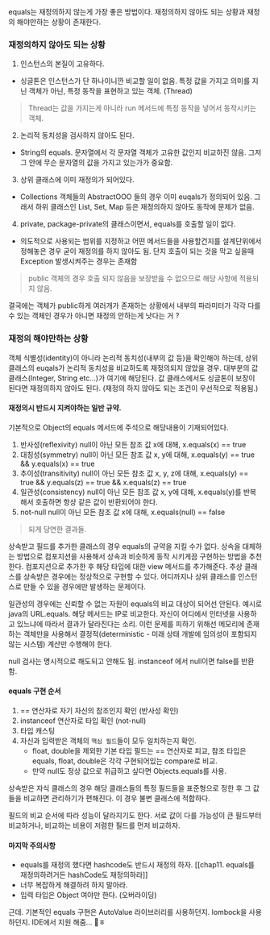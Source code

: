 equals는 재정의하지 않는게 가장 좋은 방법이다.
재정의하지 않아도 되는 상황과 재정의 해야만하는 상황이 존재한다.

### 재정의하지 않아도 되는 상황
1. 인스턴스의 본질이 고유하다.
- 싱글톤은 인스턴스가 단 하나이니깐 비교할 일이 없음. 특정 값을 가지고 의미를 지닌 객체가 아닌, 특정 동작을 표현하고 있는 객체. (Thread)
> Thread는 값을 가지는게 아니라 run 메서드에 특정 동작을 넣어서 동작시키는 객체.
2. 논리적 동치성을 검사하지 않아도 된다.
- String의 equals. 문자열에서 각 문자열 객체가 고유한 값인지 비교하진 않음. 그저 그 안에 무슨 문자열의 값을 가지고 있는가가 중요함.  
3. 상위 클래스에 이미 재정의가 되어있다.
- Collections 객체들의 AbstractOOO 들의 경우 이미 euqals가 정의되어 있음. 그래서 하위 클래스인 List, Set, Map 등은 재정의하지 않아도 동작에 문제가 없음.
4. private, package-private의 클래스이면서, equals를 호출할 일이 없다.
- 의도적으로 사용되는 범위를 지정하고 어떤 메서드들을 사용할건지를 설계단위에서 정해놓은 경우 굳이 재정의를 하지 않아도 됨. 단지 호출이 되는 것을 막고 싶을때 Exception 발생시켜주는 경우는 존재함
> public 객체의 경우 호출 되지 않음을 보장받읊 수 없으므로 해당 사항에 적용되지 않음.

결국에는 객체가 public하게 여러개가 존재하는 상황에서 내부의 파라미터가 각각 다를 수 있는 객체인 경우가 아니면 재정의 안하는게 낫다는 거 ? 
### 재정의 해야만하는 상황
객체 식별성(identity)이 아니라 논리적 동치성(내부의 값 등)을 확인해야 하는데, 상위 클래스의 euqals가 논리적 동치성을 비교하도록 재정의되지 않았을 경우.
대부분의 값 클래스(Integer, String etc...)가 여기에 해당된다. 
값 클래스에서도 싱글톤이 보장이 된다면 재정의하지 않아도 된다. (재정의 하지 않아도 되는 조건이 우선적으로 적용됨.)
#### 재정의시 반드시 지켜야하는 일반 규약.
기본적으로 Object의 equals 메서드에 주석으로 해당내용이 기재되어있다.
1. 반사성(reflexivity)
	null이 아닌 모든 참조 값 x에 대해, x.equals(x) == true
2. 대칭성(symmetry)
	null이 아닌 모든 참조 값 x, y에 대해, x.equals(y) == true && y.equals(x) == true
3. 추이성(transitivity)
	null이 아닌 모든 참조 값 x, y, z에 대해, x.equals(y) == true && y.equals(z) == true && x.equals(z) == true
4. 일관성(consistency)
	null이 아닌 모든 참조 값 x, y에 대해, x.equals(y)를 반복해서 호출하면 항상 같은 값이 반환되어야 한다.
5. not-null
	null이 아닌 모든 참조 값 x에 대해, x.equals(null) == false
> 되게 당연한 결과들.

상속받고 필드를 추가한 클래스의 경우 equals의 규약을 지킬 수가 없다.
상속을 대체하는 방법으로 컴포지션을 사용해서 상속과 비슷하게 동작 시키게끔 구현하는 방법을 추천한다.
컴포지션으로 추가한 후 해당 타입에 대한 view 메서드를 추가해준다.
추상 클래스를 상속받은 경우에는 정상적으로 구현할 수 있다. 어디까지나 상위 클래스를 인스턴스로 만들 수 있을 경우에만 발생하는 문제이다.

일관성의 경우에는 신뢰할 수 없는 자원이 equals의 비교 대상이 되어선 안된다. 
예시로 java의 URL.equals. 해당 메서드는 IP로  비교한다. 자신이 어디에서 인터넷을 사용하고 있느냐에 따라서 결과가 달라진다는 소리.
이런 문제를 피하기 위해선 메모리에 존재하는 객체만을 사용해서 결정적(deterministic - 미래 상태 개발에 임의성이 포함되지 않는 시스템) 계산만 수행해야 한다.

null 검사는 명시적으로 해도되고 안해도 됨. 
instanceof 에서 null이면 false를 반환함.

#### equals 구현 순서
1. == 연산자로 자기 자신의 참조인지 확인 (반사성 확인)
2. instanceof 연산자로 타입 확인 (not-null)
3. 타입 캐스팅
4. 자신과 입력받은 객체의 `핵심 필드`들이 모두 일치하는지 확인. 
	- float, double을 제외한 기본 타입 필드는 == 연산자로 피교, 참조 타입은 equals, float, double은 각각 구현되어있는 compare로 비교. 
	- 만약 null도 정상 값으로 취급하고 싶다면 Objects.equals를 사용.

상속받은 자식 클래스의 경우 해당 클래스들의 특정 필드들을 표준형으로 정한 후 그 값들을 비교하면 관리하기가 편해진다. 이 경우 불변 클래스에 적합하다. 

필드의 비교 순서에 따라 성능이 달라지기도 한다. 서로 값이 다를 가능성이 큰 필드부터 비교하거나, 비교하는 비용이 저렴한 필드를 먼저 비교하자. 

#### 마지막 주의사항
-  equals를 재정의 했다면 hashcode도 반드시 재정의 하자. [[chap11. equals를 재정의하려거든 hashCode도 재정의하라]]
- 너무 복잡하게 해결하려 하지 말아라.
- 입력 타입은 Object 여야만 한다. (오버라이딩)

근데. 기본적인 equals 구현은 AutoValue 라이브러리를 사용하던지. lombock을 사용하던지. IDE에서 지원 해줌... ㅎ